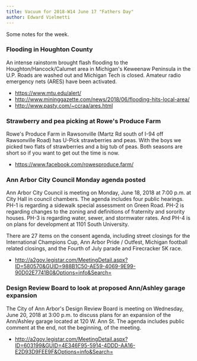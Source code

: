 ```yaml
---
title: Vacuum for 2018-W14 June 17 "Fathers Day"
author: Edward Vielmetti
---
```


Some notes for the week.

### Flooding in Houghton County

An intense rainstorm brought flash flooding to the
Houghton/Hancock/Calumet area in Michigan's Keweenaw
Peninsula in the U.P. Roads are washed out and 
Michigan Tech is closed. Amateur radio emergency
nets (ARES) have been activated.

* https://www.mtu.edu/alert/
* http://www.mininggazette.com/news/2018/06/flooding-hits-local-area/
* http://www.pasty.com/~ccraa/ares.html

### Strawberry and pea picking at Rowe's Produce Farm

Rowe's Produce Farm in Rawsonville (Martz Rd south of I-94
off Rawsonville Road) has U-Pick strawberries and peas. With
the boys we picked two flats of strawberries and a big tub of
peas. Both seasons are short so if you want to get out the
time is now.

* https://www.facebook.com/rowesproduce.farm/

### Ann Arbor City Council Monday agenda posted

Ann Arbor City Council is meeting on Monday, June 18, 2018
at 7:00 p.m. at City Hall in council chambers.  The agenda
includes four public hearings. PH-1 is regarding a
sidewalk special assessment on Green Road. PH-2 is regarding changes to
the zoning and definitions of fraternity and sorority houses.
PH-3 is regarding water, sewer, and stormwater rates. And
PH-4 is on plans for development at 1101 South University.

There are 27 items on the consent agenda, including street
closings for the International Champions Cup, Ann Arbor Pride / Outfest,
Michigan football related closings, and the Fourth of July parade
and Firecracker 5K race.

* http://a2gov.legistar.com/MeetingDetail.aspx?ID=580570&GUID=988B1C50-AE59-4069-9E99-90D02E7741B0&Options=info&Search=

### Design Review Board to look at proposed Ann/Ashley garage expansion

The City of Ann Arbor's Design Review Board is meeting
on Wednesday, June 20, 2018 at 3:00 p.m. to discuss plans for an expansion
of the Ann/Ashley garage located at 120 W. Ann St. The
agenda includes public comment at the end, not the
beginning, of the meeting.

* http://a2gov.legistar.com/MeetingDetail.aspx?ID=603199&GUID=4E346F95-5914-4DDD-AA16-E2D93D9FEE9F&Options=info&Search=
